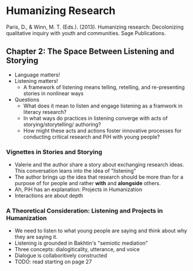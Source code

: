 # Humanizing Research

Paris, D., & Winn, M. T. (Eds.). (2013). Humanizing research: 
    Decolonizing qualitative inquiry with youth and communities. 
    Sage Publications.

## Chapter 2: The Space Between Listening and Storying

- Language matters!
- Listening matters!
  - A framework of listening means telling, retelling, and re-presenting 
    stories in nonlinear ways
- Questions
  - What does it mean to listen and engage listening as a framwork in literacy research?
  - In what ways do practices in listening converge with acts of storying/storytelling/
    authoring?
  - How might these acts and actions foster innovative processes for conducting
    critical research and PiH with young people?

### Vignettes in Stories and Storying

- Valerie and the author share a story about exchanging research ideas.
  This conversation leans into the idea of "listening"
- The author brings up the idea that research should be more than for
  a purpose of for people and rather **with** and **alongside** others.
- Ah, PiH has an explanation: Projects in Humanization
- Interactions are about depth

### A Theoretical Consideration: Listening and Projects in Humanization

- We need to listen to what young people are saying and think about why they are saying
  it.
- Listening is grounded in Bakhtin's "semiotic mediation"
- Three concepts: dialogiticality, utterance, and voice
- Dialogue is collaboritively constructed
- TODO: read starting on page 27
